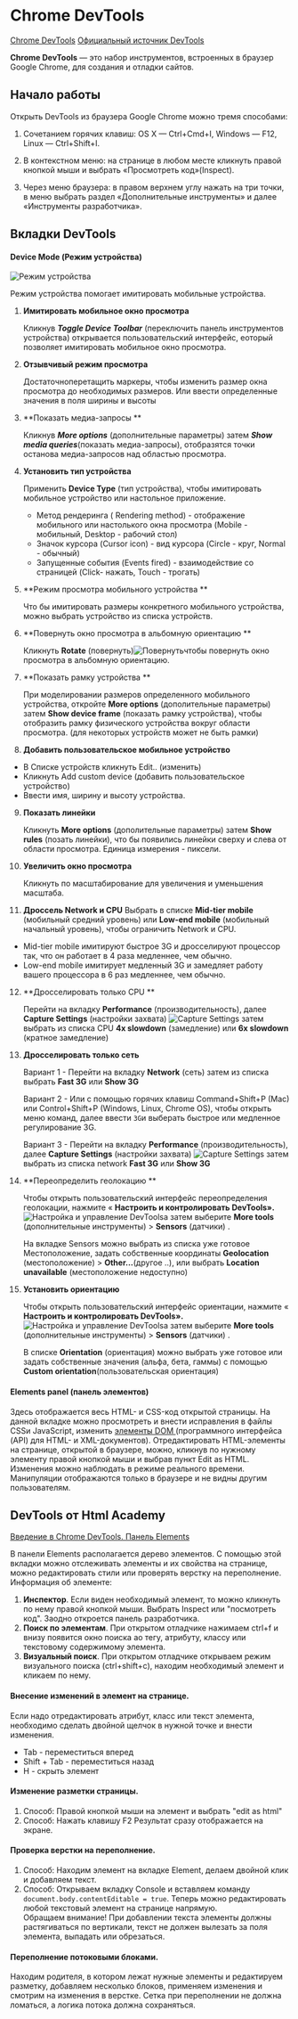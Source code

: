 # Chrome DevTools
[Chrome DevTools](https://blog.skillfactory.ru/glossary/chrome-devtools/)
[Официальный источник DevTools](https://developer.chrome.com/docs/devtools/overview/)



**Chrome DevTools** — это набор инструментов, встроенных в браузер Google Chrome, для создания и отладки сайтов.

## Начало работы
Открыть DevTools из браузера Google Chrome можно тремя способами:
1. Сочетанием горячих клавиш: OS X — Ctrl+Cmd+I, Windows — F12, Linux — Ctrl+Shift+I.

2. В контекстном меню: на странице в любом месте кликнуть правой кнопкой мыши и выбрать «Просмотреть код»(Inspect).

3. Через меню браузера: в правом верхнем углу нажать на три точки, в меню выбрать раздел «Дополнительные инструменты» и далее «Инструменты разработчика».

   

## Вкладки DevTools
#### Device Mode (Режим устройства)

![Режим устройства](https://wd.imgix.net/image/BrQidfK9jaQyIHwdw91aVpkPiib2/KCl7BybVtFjmOigO56Si.png?auto=format)

Режим устройства помогает имитировать мобильные устройства.

1. **Имитировать мобильное окно просмотра** 

   Кликнув ***Toggle Device Toolbar*** (переключить панель инструментов устройства) открывается пользовательский интерфейс, еоторый позволяет имитировать мобильное окно просмотра.

2. **Отзывчивый режим просмотра** 

   Достаточноперетащить маркеры, чтобы изменить размер окна просмотра до необходимых размеров. Или ввести определенные значения в поля ширины и высоты

3. **Показать медиа-запросы **

   Кликнув ***More options*** (дополнительные параметры) затем ***Show media queries***(показать медиа-запросы), отобразятся точки останова медиа-запросов над областью просмотра.

4. **Установить тип устройства**

   Применить **Device Type** (тип устройства), чтобы имитировать мобильное устройство или настольное приложение.

   - Метод рендеринга ( Rendering method) - отображение мобильного или настолького окна просмотра (Mobile - мобильный, Desktop - рабочий стол)
   - Значок курсора (Cursor icon) - вид курсора (Circle - круг, Normal - обычный)
   - Запущенные события (Events fired) - взаимодействие со страницей (Click- нажать, Touch - трогать)

5. **Режим просмотра мобильного устройства **

   Что бы имитировать размеры конкретного мобильного устройства, можно выбрать устройство из списка устройств. 

6. **Повернуть окно просмотра в альбомную ориентацию **

   Кликнуть **Rotate** (повернуть)![Повернуть](https://wd.imgix.net/image/admin/BU4jR7mdnO6VxOkWH1Wl.png?auto=format)чтобы повернуть окно просмотра в альбомную ориентацию.

7. **Показать рамку устройства **

   При моделировании размеров определенного мобильного устройства, откройте **More options** (дополительные параметры) затем **Show device frame** (показать рамку устройства), чтобы отобразить рамку физического устройства вокруг области просмотра. (для некоторых устройств может не быть рамки)

8. **Добавить пользовательское мобильное устройство**
- В Списке устройств кликнуть Edit.. (изменить)
- Кликнуть Add custom device (добавить пользовательское устройство)
- Ввести имя, ширину и высоту устройства. 

9. **Показать линейки**

   Кликнуть **More options** (дополительные параметры) затем **Show rules** (позать линейки), что бы появились линейки сверху и слева от области просмотра. Единица измерения - пиксели.

10. **Увеличить окно просмотра** 

    Кликнуть по масштабирование для увеличения и уменьшения масштаба.

11.  **Дроссель Network и CPU**
Выбрать в списке **Mid-tier mobile** (мобильный средний уровень) или **Low-end mobile** (мобильный начальный уровень), чтобы ограничить Network и CPU.
- Mid-tier mobile  имитируют быстрое 3G и дросселируют процессор так, что он работает в 4 раза медленнее, чем обычно. 
- Low-end mobile имитирует медленный 3G и замедляет работу вашего процессора в 6 раз медленнее, чем обычно. 

12. **Дросселировать только CPU **

    Перейти на вкладку **Performance** (производительность), далее **Capture Settings** (настройки захвата) ![Capture Settings](https://wd.imgix.net/image/admin/CBHNS0GIpZlOcDkO1D7F.png?auto=format)   затем выбрать из списка CPU **4x slowdown** (замедление) или **6x slowdown** (кратное замедление)

13. **Дросселировать только сеть**

    Вариант 1 - Перейти на вкладку **Network** (сеть) затем из списка выбрать **Fast 3G** или **Show 3G**

    Вариант 2 - Или с помощью горячих клавиш Сommand+Shift+P (Mac) или Control+Shift+P (Windows, Linux, Chrome OS), чтобы открыть меню команд, далее ввести `3G`и выберать быстрое или медленное регулирование 3G.

    Вариант 3 - Перейти на вкладку **Performance** (производительность), далее **Capture Settings** (настройки захвата) ![Capture Settings](https://wd.imgix.net/image/admin/CBHNS0GIpZlOcDkO1D7F.png?auto=format)   затем выбрать из списка network **Fast 3G** или **Show 3G**

14. **Переопределить геолокацию **

    Чтобы открыть пользовательский интерфейс переопределения геолокации, нажмите « **Настроить и контролировать DevTools».**  ![Настройка и управление DevTools](https://wd.imgix.net/image/admin/MEV74GBA0djVjJ36fPf3.png?auto=format)а затем выберите **More tools** (дополнительные инструменты) > **Sensors** (датчики) .

    На вкладке Sensors можно выбрать из списка уже готовое Местоположение, задать собственные координаты **Geolocation** (местоположение) > **Other...**(другое ..), или выбрать **Location unavailable** (местоположение недоступно)

15. **Установить ориентацию**

    Чтобы открыть пользовательский интерфейс ориентации, нажмите « **Настроить и контролировать DevTools».**  ![Настройка и управление DevTools](https://wd.imgix.net/image/admin/MEV74GBA0djVjJ36fPf3.png?auto=format)а затем выберите **More tools** (дополнительные инструменты) > **Sensors** (датчики) .

    В списке **Orientation** (ориентация) можно выбрать уже готовое или задать собственные значения (альфа, бета, гаммы) с помощью **Custom orientation**(пользовательская ориентация)

    

#### **Elements panel** (панель элементов)

Здесь отображается весь HTML- и CSS-код открытой страницы. На данной вкладке можно просмотреть и внести исправления в файлы CSSи JavaScript, изменить [элементы DOM ](https://blog.skillfactory.ru/glossary/dom/)(программного интерфейса (API) для HTML- и XML-документов). Отредактировать  HTML-элементы на странице, открытой в браузере, можно, кликнув по  нужному элементу правой кнопкой мыши и выбрав пункт Edit as HTML.  Изменения можно наблюдать в режиме реального времени. Манипуляции  отображаются только в браузере и не видны другим пользователям.





## DevTools от Html Academy

[Введение в Chrome DevTools. Панель Elements](https://htmlacademy.ru/blog/boost/tools/chrome-devtools-1)

В панели Elements располагается дерево элементов. С помощью этой вкладки можно отслеживать элементы и их свойства на странице, можно редактировать стили или проверять верстку на переполнение.  
Информация об элементе:

1. **Инспектор**. Если виден необходимый элемент, то можно кликнуть по нему правой кнопкой мыши. Выбрать Inspect или "посмотреть код". Заодно откроется панель разработчика.
2. **Поиск по элементам**. При открытом отладчике нажимаем ctrl+f и внизу появится окно поиска ао тегу, атрибуту, классу или текстовому содержимому элемента.
3. **Визуальный поиск**. При открытом отладчике открываем режим визуального поиска (ctrl+shift+c), находим необходимый элемент и кликаем по нему.

#### Внесение изменений в элемент на странице.
Если надо отредактировать атрибут, класс или текст элемента, необходимо сделать двойной щелчок в нужной точке и внести изменения.
- Tab - переместиться вперед
- Shift + Tab - переместиться назад
- H - скрыть элемент

#### Изменение разметки страницы.
1. Способ: Правой кнопкой мыши на элемент и выбрать "edit as html"
2. Способ: Нажать клавишу F2
Результат сразу отображается на экране.

#### Проверка верстки на переполнение.
1. Способ: Находим элемент на вкладке Element, делаем двойной клик и добавляем текст.
2. Способ: Открываем вкладку Console и вставляем команду <code>document.body.contentEditable = true</code>. Теперь можно редактировать любой текстовый элемент на странице напрямую.  
Обращаем внимание!  При добавлении текста элементы должны растягиваться по вертикали, текст не должен вылезать за поля элемента, выпадать или обрезаться.

#### Переполнение потоковыми блоками.
Находим родителя, в котором лежат нужные элементы и редактируем разметку, добавляем несколько блоков, применяем изменения и смотрим на изменения в верстке. Сетка при переполнении не должна ломаться, а логика потока должна сохраняться.

